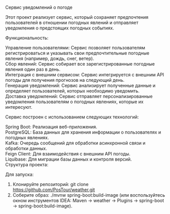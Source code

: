 Сервис уведомлений о погоде

Этот проект реализует сервис, который сохраняет предпочтения пользователей в отношении погодных явлений и отправляет уведомления о предстоящих погодных событиях.

Функциональность:

Управление пользователями: Сервис позволяет пользователям регистрироваться и указывать свои предпочтительные погодные явления (например, дождь, снег, ветер).<br />
Сбор явлений: Сервис собирает все зарегистрированные погодные явления один раз в день.<br />
Интеграция с внешним сервисом: Сервис интегрируется с внешним API погоды для получения прогнозов на следующий день.<br />
Генерация уведомлений: Сервис анализирует полученные данные и определяет пользователей, которых необходимо уведомить.<br />
Доставка уведомлений: Сервис отправляет персонализированные уведомления пользователям о погодных явлениях, которые их интересуют.<br />

Сервис построен с использованием следующих технологий:

Spring Boot: Реализация веб-приложения.<br />
PostgreSQL: База данных для хранения информации о пользователях и погодных явлениях.<br />
Kafka: Очередь сообщений для обработки асинхронной связи и обработки данных.<br />
Feign Client: Для взаимодействия с внешним API погоды.<br />
Liquibase: Для миграции базы данных и контроля версий.<br />
Структура проекта:

Для запуска:

1. Клонируйте репозиторий: git clone https://github.com/PosTour/weather.git
2. Соберите образ: ./mvnw spring-boot:build-image (или воспользуйтесь окном инструментов IDEA: 
Maven -> weather -> Plugins -> spring-boot -> spring-boot:build-image).